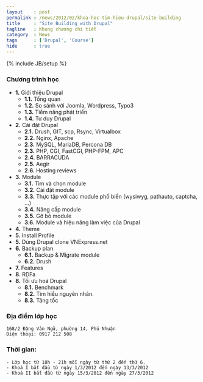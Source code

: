 ```yaml
---
layout    : post
permalink : /news/2012/02/khoa-hoc-tim-hieu-drupal/site-building
title     : "Site Building with Drupal"
tagline   : Khung chương chi tiết
category  : News
tags      : ['Drupal', 'Course']
hide      : true
---
```

{% include JB/setup %}

### Chương trình học

- **1.** Giới thiệu Drupal
  - **1.1.** Tổng quan
  - **1.2.** So sánh với Joomla, Wordpress, Typo3
  - **1.3.** Tiềm năng phát triển
  - **1.4.** Tư duy Drupal
- **2.**  Cài đặt Drupal
  - **2.1.** Drush, GIT, scp, Rsync, Virtualbox
  - **2.2.** Nginx, Apache
  - **2.3.** MySQL, MariaDB, Percona DB
  - **2.3.** PHP, CGI, FastCGI, PHP-FPM, APC
  - **2.4.** BARRACUDA
  - **2.5.** Aegir
  - **2.6.** Hosting reviews
- **3.** Module
  - **3.1.** Tìm và chọn module
  - **3.2.** Cài đặt module
  - **3.3.** Thực tập với các module phổ biến (wysiwyg, pathauto, captcha, ...)
  - **3.4.** Nâng cấp module
  - **3.5.** Gỡ bỏ module
  - **3.6.** Module và hiệu năng làm việc của Drupal
- **4.** Theme
- **5.** Install Profile
- **5.** Dùng Drupal clone VNExpress.net
- **6.** Backup plan
  - **6.1.** Backup & Migrate module
  - **6.2.** Drush
- **7.** Features
- **8.** RDFa
- **8.** Tối ưu hoá Drupal
  - **8.1.** Benchmark
  - **8.2.** Tìm hiểu nguyên nhân.
  - **8.3.** Tăng tốc

### Địa điểm lớp học

    168/2 Đặng Văn Ngữ, phường 14, Phú Nhuận
    Điện thoại: 0917 212 508

### Thời gian:

    - Lớp học từ 18h - 21h mỗi ngày từ thứ 2 đến thứ 6.
    - Khoá I bắt đầu từ ngày 1/3/2012 đến ngày 13/3/2012
    - Khoá II bắt đầu từ ngày 15/3/2012 đến ngày 27/3/2012
